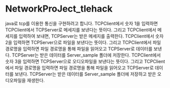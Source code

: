 # NetworkProJect_tlehack

java로 tcp를 이용한 통신을 구현하려고 합니다. 
TCPClient에서 숫자 1을 입력하면 TCPClient에서 TCPServer로 메세지를 보낸다는 뜻이다. 그리고 TCPClient에서 메세지를 입력하여 보내면, TCPServer는 받은 메세지를 출력한다.
TCPClient에서 숫자 2을 입력하면 TCPServer으로 파일을 보낸다는 뜻이다. 그리고 TCPClient에서 파일 경로명을 입력하면 파일 경로명을 통해 파일을 읽어오고 TCPServer로 데이터를 보낸다. TCPServer는 받은 데이터를 Server_sample 폴더에 저장한다. 
TCPClient에서 숫자 3을 입력하면 TCPServer으로 오디오파일을 보낸다는 뜻이다. 그리고 TCPClient에서 파일 경로명을 입력하면 파일 경로명을 통해 파일을 읽어오고 TCPServer로 데이터를 보낸다. TCPServer는 받은 데이터를 Server_sample 폴더에 저장하고 받은 오디오파일을 재생한다. 
